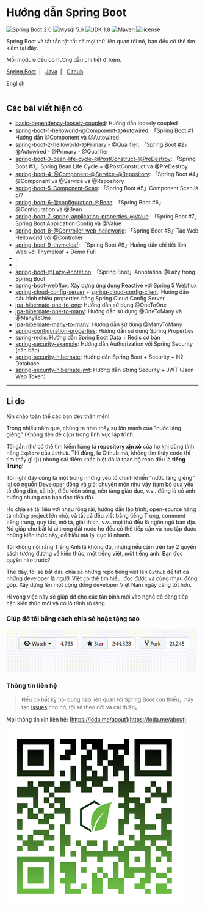 Hướng dẫn Spring Boot
=========================

![Spring Boot 2.0](https://img.shields.io/badge/Spring%20Boot-2.0-brightgreen.svg)
![Mysql 5.6](https://img.shields.io/badge/Mysql-5.6-blue.svg)
![JDK 1.8](https://img.shields.io/badge/JDK-1.8-brightgreen.svg)
![Maven](https://img.shields.io/badge/Maven-3.5.0-yellowgreen.svg)
![license](https://img.shields.io/crates/l/rustc-serialize/0.3.24.svg)
 
Spring Boot và tất tần tật tất cả mọi thứ liên quan tới nó, bạn đều có thể tìm kiếm tại đây.

Mỗi module đều có hướng dẫn chi tiết đi kèm.

[Spring Boot](https://github.com/loda-kun/spring-boot-learning) &nbsp;| &nbsp; [Java](https://github.com/loda-kun/java-all) &nbsp;| &nbsp; [Github](https://github.com/loda-kun/spring-boot-learning)


[English](https://github.com/loda-kun/spring-boot-learning)

---

## Các bài viết hiện có
[]()
- [basic-dependency-loosely-coupled](https://github.com/loda-kun/spring-boot-learning/tree/master/basic-dependency-loosely-coupled): Hướng dẫn loosely coupled
- [spring-boot-1-helloworld-@Component-@Autowired](https://github.com/loda-kun/spring-boot-learning/tree/master/spring-boot-1-helloworld-%40Component-%40Autowired): 「Spring Boot #1」Hướng dẫn @Component và @Autowired
- [spring-boot-2-helloworld-@Primary - @Qualifier](https://github.com/loda-kun/spring-boot-learning/tree/master/spring-boot-2-helloworld-%40Primary%20-%20%40Qualifier): 「Spring Boot #2」@Autowired - @Primary - @Qualifier
- [spring-boot-3-bean-life-cycle-@PostConstruct-@PreDestroy](https://github.com/loda-kun/spring-boot-learning/tree/master/spring-boot-3-bean-life-cycle-%40PostConstruct-%40PreDestroy): 「Spring Boot #3」Spring Bean Life Cycle + @PostConstruct và @PreDestroy
- [spring-boot-4-@Component-@Service-@Repository](https://github.com/loda-kun/spring-boot-learning/tree/master/spring-boot-4-%40Component-%40Service-%40Repository): 「Spring Boot #4」@Component vs @Service vs @Repository
- [spring-boot-5-Component-Scan](https://github.com/loda-kun/spring-boot-learning/tree/master/spring-boot-5-Component-Scan): 「Spring Boot #5」Component Scan là gì?
- [spring-boot-6-@configuration-@Bean](https://github.com/loda-kun/spring-boot-learning/tree/master/spring-boot-6-%40configuration-%40Bean): 「Spring Boot #6」@Configuration và @Bean
- [spring-boot-7-spring-application-properties-@Value](https://github.com/loda-kun/spring-boot-learning/tree/master/spring-boot-7-spring-application-properties-%40Value): 「Spring Boot #7」Spring Boot Application Config và @Value
- [spring-boot-8-@Controller-web-helloworld](https://github.com/loda-kun/spring-boot-learning/tree/master/spring-boot-8-%40Controller-web-helloworld): 「Spring Boot #8」Tạo Web Helloworld với @Controller
- [spring-boot-9-thymeleaf](https://github.com/loda-kun/spring-boot-learning/tree/master/spring-boot-9-thymeleaf): 「Spring Boot #9」Hướng dẫn chi tiết làm Web với Thymeleaf + Demo Full
- []():
- []():
- [spring-boot-@Lazy-Anotation](https://github.com/loda-kun/spring-boot-learning/tree/master/spring-boot-%40Lazy-Anotation): 「Spring Boot」Annotation @Lazy trong Spring Boot
- [spring-boot-webflux](https://github.com/loda-kun/spring-boot-learning/tree/master/spring-boot-webflux): Xây dựng ứng dụng Reactive với Spring 5 Webflux
- [spring-cloud-config-server](https://github.com/loda-kun/spring-boot-learning/tree/master/spring-cloud-config-server) + [spring-cloud-config-client](https://github.com/loda-kun/spring-boot-learning/tree/master/spring-cloud-config-client): Hướng dẫn cấu hình nhiều properties bằng Spring Cloud Config Server
- [jpa-hibernate-one-to-one](https://github.com/loda-kun/spring-boot-learning/tree/master/jpa-hibernate-one-to-one): Hướng dẫn sử dụng @OneToOne
- [jpa-hibernate-one-to-many](https://github.com/loda-kun/spring-boot-learning/tree/master/jpa-hibernate-one-to-many): Hướng dẫn sử dụng @OneToMany và @ManyToOne
- [jpa-hibernate-many-to-many](https://github.com/loda-kun/spring-boot-learning/tree/master/jpa-hibernate-many-to-many): Hướng dẫn sử dụng @ManyToMany
- [spring-configuration-properties](https://github.com/loda-kun/spring-boot-learning/tree/master/spring-configuration-properties): Hướng dẫn sử dụng Spring Properties
- [spring-redis](https://github.com/loda-kun/spring-boot-learning/tree/master/spring-redis): Hướng dẫn Spring Boot Data + Redis cơ bản
- [spring-security-example](https://github.com/loda-kun/spring-boot-learning/tree/master/spring-security-example): Hướng dẫn Authorization với Spring Security (căn bản)
- [spring-security-hibernate](https://github.com/loda-kun/spring-boot-learning/tree/master/spring-security-hibernate): Hướng dẫn Spring Boot + Security + H2 Database
- [spring-security-hibernate-jwt](https://github.com/loda-kun/spring-boot-learning/tree/master/spring-security-hibernate-jwt): Hướng dẫn String Security + JWT (Json Web Token)

---

## Lí do

Xin chào toàn thể các bạn dev thân mến!

Trong nhiều năm qua, chúng ta nhìn thấy sự lớn mạnh của "nước láng giềng" (Không tiện đề cập) trong lĩnh vực lập trình.

Tôi gần như có thể tìm kiếm hàng tá **repository xịn xò** của họ khi dùng tính năng `Explore` của `Github`. Thì đúng, là Github mà, không tìm thấy code thì tìm thấy gì :))) nhưng cái điểm khác biệt đó là toàn bộ repo đều là **tiếng Trung**!

Tôi nghĩ đây cũng là một trong những yếu tố chính khiến "nước láng giếng" lại có nguồn Developer đông và giỏi chuyên môn như vậy (tạm bỏ qua yếu tố đông dân, xã hội, điều kiện sống, nền tảng giáo dục, v.v.. đúng là có ảnh hưởng nhưng các bạn đọc tiếp đã). 

Họ chia sẻ tài liệu với nhau rộng rãi, hướng dẫn lập trình, open-source hàng tá những project lớn nhỏ, và tất cả đều viết bằng tiếng Trung, comment tiếng trung, quy tắc, mô tả, giải thích, v.v.. mọi thứ đều là ngôn ngữ bản địa. Nó giúp cho bất kì ai trong đất nước họ đều có thể tiếp cận và học tập được những kiến thức này, dễ hiểu mà lại cực kì nhanh.

Tôi không nói rằng Tiếng Anh là không đủ, nhưng nếu cầm trên tay 2 quyển sách tương đương về kiến thức, một tiếng việt, một tiếng anh. Bạn đọc quyển nào trước?

Thế đấy, tôi sẽ bắt đầu chỉa sẽ những repo tiếng việt lên `Github` để tất cả những developer là người Việt có thể tìm hiểu, đọc được và cùng nhau đóng góp. Xây dựng lên một cộng đồng developer Việt Nam ngày càng tốt hơn. 

Hi vọng việc này sẽ giúp đỡ cho các tân binh mới vào nghề dễ dàng tiếp cận kiến thức mới và có lộ trình rõ ràng.

### Giúp đỡ tôi bằng cách chia sẻ hoặc tặng sao

![](docs/images/stars.gif)

### Thông tin liên hệ 

> Nếu có bất kỳ nội dung nào liên quan tới Spring Boot còn thiếu，hãy tạo [issues](https://github.com/ityouknow/spring-boot-examples/issues) cho nó, tôi sẽ theo dõi và cải thiện。

Mọi thông tin xin liên hệ: [https://loda.me/about](https://loda.me/about)

![](docs/images/qr-code.png)



